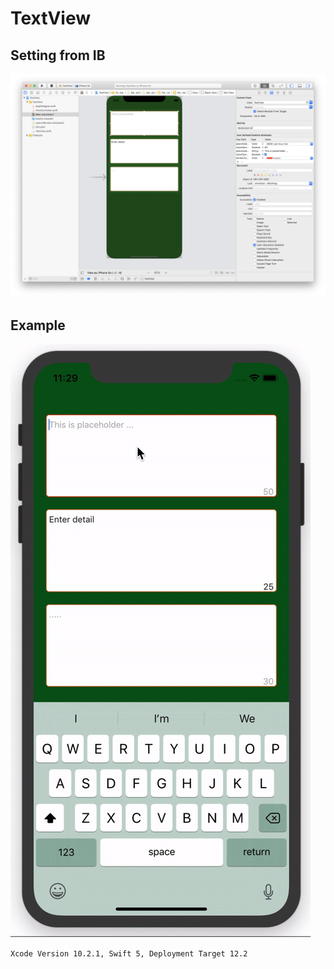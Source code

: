 # TextView
## Setting from IB
![Setting from IB](https://github.com/mdzinuk/TextView/blob/master/Resources/interface_builder.png)

## Example
![TextView Demo](https://github.com/mdzinuk/TextView/blob/master/Resources/demo.gif)

`Xcode Version 10.2.1, Swift 5, Deployment Target 12.2`
